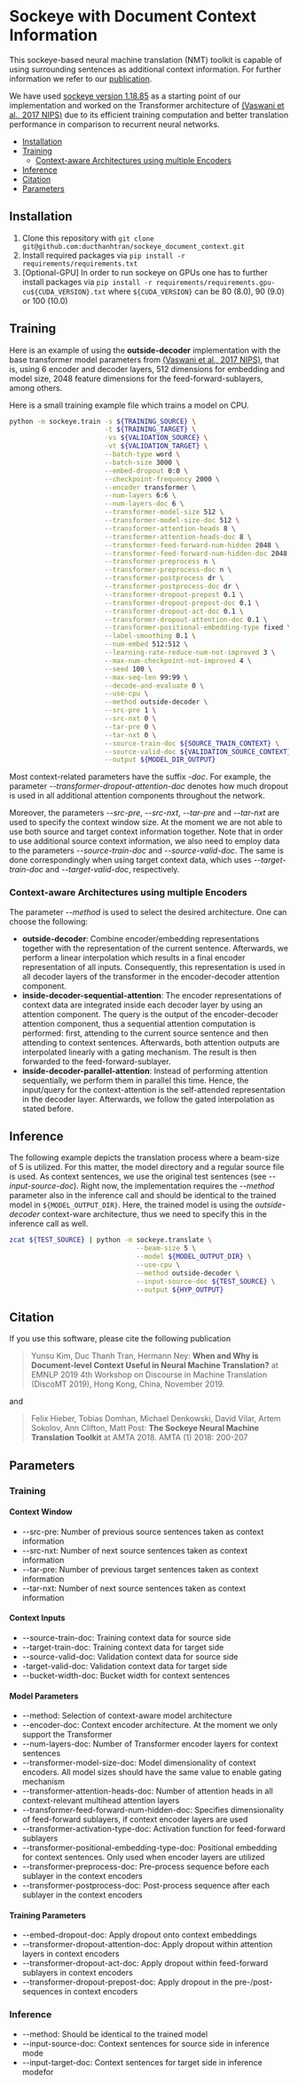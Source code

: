# Sockeye with Document Context Information
This sockeye-based neural machine translation (NMT) toolkit is capable of using surrounding sentences as additional context information. For further information we refer to our [publication](https://github.com/ducthanhtran/sockeye_document_context#citation).

We have used [sockeye version 1.18.85](https://github.com/awslabs/sockeye/releases/tag/1.18.85) as a starting point of our implementation and worked on the Transformer architecture of [(Vaswani et al., 2017 NIPS)](https://papers.nips.cc/paper/7181-attention-is-all-you-need.pdf) due to its efficient training computation and better translation performance in comparison to recurrent neural networks.


* [Installation](https://github.com/ducthanhtran/sockeye_document_context#Installation)
* [Training](https://github.com/ducthanhtran/sockeye_document_context#Training)
    * [Context-aware Architectures using multiple Encoders](https://github.com/ducthanhtran/sockeye_document_context#Context-aware%20Architectures%20using%20multiple%20Encoders)
* [Inference](https://github.com/ducthanhtran/sockeye_document_context#Inference)
* [Citation](https://github.com/ducthanhtran/sockeye_document_context#Citation)
* [Parameters](https://github.com/ducthanhtran/sockeye_document_context#Parameters)
 


## Installation
1. Clone this repository with ```git clone git@github.com:ducthanhtran/sockeye_document_context.git```
2. Install required packages via ```pip install -r requirements/requirements.txt```
3. [Optional-GPU] In order to run sockeye on GPUs one has to further install packages via ```pip install -r requirements/requirements.gpu-cu${CUDA_VERSION}.txt``` where ```${CUDA_VERSION}``` can be 80 (8.0), 90 (9.0) or 100 (10.0)
 
 
## Training
Here is an example of using the **outside-decoder** implementation with the base transformer model parameters from [(Vaswani et al., 2017 NIPS)](https://papers.nips.cc/paper/7181-attention-is-all-you-need.pdf), that is, using 6 encoder and decoder layers, 512 dimensions for embedding and model size, 2048 feature dimensions for the feed-forward-sublayers, among others.

Here is a small training example file which trains a model on CPU. 
```bash
python -m sockeye.train -s ${TRAINING_SOURCE} \
                        -t ${TRAINING_TARGET} \
                        -vs ${VALIDATION_SOURCE} \
                        -vt ${VALIDATION_TARGET} \
                        --batch-type word \
                        --batch-size 3000 \
                        --embed-dropout 0:0 \
                        --checkpoint-frequency 2000 \
                        --encoder transformer \
                        --num-layers 6:6 \
                        --num-layers-doc 6 \
                        --transformer-model-size 512 \
                        --transformer-model-size-doc 512 \
                        --transformer-attention-heads 8 \
                        --transformer-attention-heads-doc 8 \
                        --transformer-feed-forward-num-hidden 2048 \
                        --transformer-feed-forward-num-hidden-doc 2048 \
                        --transformer-preprocess n \
                        --transformer-preprocess-doc n \
                        --transformer-postprocess dr \
                        --transformer-postprocess-doc dr \
                        --transformer-dropout-prepost 0.1 \
                        --transformer-dropout-prepost-doc 0.1 \
                        --transformer-dropout-act-doc 0.1 \
                        --transformer-dropout-attention-doc 0.1 \
                        --transformer-positional-embedding-type fixed \
                        --label-smoothing 0.1 \
                        --num-embed 512:512 \
                        --learning-rate-reduce-num-not-improved 3 \
                        --max-num-checkpoint-not-improved 4 \
                        --seed 100 \
                        --max-seq-len 99:99 \
                        --decode-and-evaluate 0 \
                        --use-cpu \
                        --method outside-decoder \
                        --src-pre 1 \
                        --src-nxt 0 \
                        --tar-pre 0 \
                        --tar-nxt 0 \
                        --source-train-doc ${SOURCE_TRAIN_CONTEXT} \
                        --source-valid-doc ${VALIDATION_SOURCE_CONTEXT} \
                        --output ${MODEL_DIR_OUTPUT}
```
Most context-related parameters have the suffix *-doc*. For example, the parameter *--transformer-dropout-attention-doc* denotes how much dropout is used in all additional attention components throughout the network.

Moreover, the parameters *--src-pre*, *--src-nxt*, *--tar-pre* and *--tar-nxt* are used to specify the context window size. At the moment we are not able to use both source and target context information together. Note that in order to use additional source context information, we also need to employ data to the parameters *--source-train-doc* and *--source-valid-doc*. The same is done correspondingly when using target context data, which uses *--target-train-doc* and *--target-valid-doc*, respectively.


### Context-aware Architectures using multiple Encoders
The parameter *--method* is used to select the desired architecture. One can choose the following:
* **outside-decoder**: Combine encoder/embedding representations together with the representation of the current sentence. Afterwards, we perform a linear interpolation which results in a final encoder representation of all inputs. Consequently, this representation is used in all decoder layers of the transformer in the encoder-decoder attention component.
* **inside-decoder-sequential-attention**: The encoder representations of context data are integrated inside each decoder layer by using an attention component. The query is the output of the encoder-decoder attention component, thus a sequential attention computation is performed: first, attending to the current source sentence and then attending to context sentences. Afterwards, both attention outputs are interpolated linearly with a gating mechanism. The result is then forwarded to the feed-forward-sublayer.
* **inside-decoder-parallel-attention**: Instead of performing attention sequentially, we perform them in parallel this time. Hence, the input/query for the context-attention is the self-attended representation in the decoder layer. Afterwards, we follow the gated interpolation as stated before.  


## Inference
The following example depicts the translation process where a beam-size of 5 is utilized. For this matter, the model directory and a regular source file is used. As context sentences, we use the original test sentences (see *--input-source-doc*). Right now, the implementation requires the *--method* parameter also in the inference call and should be identical to the trained model in `${MODEL_OUTPUT_DIR}`. Here, the trained model is using the *outside-decoder* context-ware architecture, thus we need to specify this in the inference call as well. 
```bash
zcat ${TEST_SOURCE} | python -m sockeye.translate \
                                --beam-size 5 \
                                --model ${MODEL_OUTPUT_DIR} \
                                --use-cpu \
                                --method outside-decoder \
                                --input-source-doc ${TEST_SOURCE} \
                                --output ${HYP_OUTPUT}
```

 
## Citation
If you use this software, please cite the following publication
> Yunsu Kim, Duc Thanh Tran, Hermann Ney: **When and Why is Document-level Context Useful in Neural Machine Translation?** at EMNLP 2019 4th Workshop on Discourse in Machine Translation (DiscoMT 2019), Hong Kong, China, November 2019.

and

> Felix Hieber, Tobias Domhan, Michael Denkowski, David Vilar, Artem Sokolov, Ann Clifton, Matt Post:
**The Sockeye Neural Machine Translation Toolkit** at AMTA 2018. AMTA (1) 2018: 200-207

## Parameters

### Training
#### Context Window 
* --src-pre: Number of previous source sentences taken as context information
* --src-nxt: Number of next source sentences taken as context information
* --tar-pre: Number of previous target sentences taken as context information
* --tar-nxt: Number of next source sentences taken as context information

#### Context Inputs
* --source-train-doc: Training context data for source side
* --target-train-doc: Training context data for target side
* --source-valid-doc: Validation context data for source side
* -target-valid-doc: Validation context data for target side
* --bucket-width-doc: Bucket width for context sentences

#### Model Parameters
* --method: Selection of context-aware model architecture
* --encoder-doc: Context encoder architecture. At the moment we only support the Transformer
* --num-layers-doc: Number of Transformer encoder layers for context sentences
* --transformer-model-size-doc: Model dimensionality of context encoders. All model sizes should have the same value to enable gating mechanism
* --transformer-attention-heads-doc: Number of attention heads in all context-relevant multihead attention layers
* --transformer-feed-forward-num-hidden-doc: Specifies dimensionality of feed-forward sublayers, if context encoder layers are used
* --transformer-activation-type-doc: Activation function for feed-forward sublayers
* --transformer-positional-embedding-type-doc: Positional embedding for context sentences. Only used when encoder layers are utilized
* --transformer-preprocess-doc: Pre-process sequence before each sublayer in the context encoders
* --transformer-postprocess-doc: Post-process sequence after each sublayer in the context encoders

#### Training Parameters
* --embed-dropout-doc: Apply dropout onto context embeddings
* --transformer-dropout-attention-doc: Apply dropout within attention layers in context encoders
* --transformer-dropout-act-doc: Apply dropout within feed-forward sublayers in context encoders
* --transformer-dropout-prepost-doc: Apply dropout in the pre-/post-sequences in context encoders



### Inference
* --method: Should be identical to the trained model
* --input-source-doc: Context sentences for source side in inference mode 
* --input-target-doc: Context sentences for target side in inference modefor 